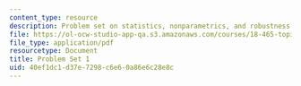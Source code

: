 ```yaml
---
content_type: resource
description: Problem set on statistics, nonparametrics, and robustness.
file: https://ol-ocw-studio-app-qa.s3.amazonaws.com/courses/18-465-topics-in-statistics-nonparametrics-and-robustness-spring-2005/40ef1dc1d37e7298c6e60a86e6c28e8c_ps1.pdf
file_type: application/pdf
resourcetype: Document
title: Problem Set 1
uid: 40ef1dc1-d37e-7298-c6e6-0a86e6c28e8c
---
```

